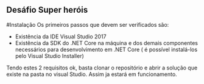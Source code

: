 ## Desáfio Super heróis

#Instalação
Os primeiros passos que devem ser verificados são:

 - Existência da IDE Visual Studio 2017
 - Existência da SDK do .NET Core na máquina e dos demais componentes necessários para desenvolvimento em .NET Core ( é possível instalá-los pelo Visual Studio Installer)

Tendo estes 2 requisitos ok, basta clonar o repositório e abrir a solução que existe na pasta no visual Studio.
Assim ja estará em funcionamento.
